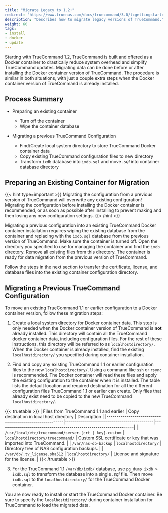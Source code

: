 ```yaml
---
title: "Migrate Legacy to 1.2+"
redirect: "https://www.truenas.com/docs/truecommand/3.0/tcgettingstarted/install/migrate/"
description: "Describes how to migrate legacy versions of TrueCommand."
weight: 60
tags:
- install
- docker
- update
---
```


Starting with TrueCommand 1.2, TrueCommand is built and offered as a Docker container to drastically reduce system overhead and simplify TrueCommand updates.
Migrating data can be done before or after installing the Docker container version of TrueCommand. The procedure is similar in both situations, with just a couple extra steps when the Docker container version of TrueCommand is already installed.

## Process Summary

* Preparing an existing container
  * Turn off the container
  * Wipe the container database

* Migrating a previous TrueCommand Configuration
  * Find/Create local system directory to store TrueCommand Docker container data
  * Copy existing TrueCommand configuration files to new directory
  * Transform `ixdb` database into `ixdb.sql` and move *.sql* into container database directory

## Preparing an Existing Container for Migration

{{< hint type=important >}}
Migrating the configuration from a previous version of TrueCommand will overwrite any existing configuration! Migrating the configuration before installing the Docker container is recommended, or as soon as possible after installing to prevent making and then losing any new configuration settings.
{{< /hint >}}

Migrating a previous configuration into an existing TrueCommand Docker container installation requires wiping the existing database from the container and replacing with the `ixdb.sql` database from the previous version of TrueCommand.
Make sure the container is turned off.
Open the directory you specified to use for managing the container and find the `ixdb` directory.
Remove all existing files from this directory.
The container is ready for data migration from the previous version of TrueCommand.

Follow the steps in the next section to transfer the certificate, license, and database files into the existing container configuration directory.

## Migrating a Previous TrueCommand Configuration

To move an existing TrueCommand 1.1 or earlier configuration to a Docker container version, follow these migration steps:

1. Create a local system directory for Docker container data.
   This step is only needed when the Docker container version of TrueCommand is **not** already installed.
   This directory will contain all the TrueCommand docker container data, including configuration files.
   For the rest of these instructions, this directory will be referred to as `localhostdirectory/`.
   When the Docker container is already installed, find the existing `localhostdirectory/` you specified during container installation.

2. Find and copy any existing TrueCommand 1.1 or earlier configuration files to the new `localhostdirectory/`.
   Using a command like `ssh` or `rsync` is recommended.
   The Docker container will read these files and apply the existing configuration to the container when it is installed.
   The table lists the default location and required destination for all the different configuration files TrueCommand 1.1 or earlier can create.
   Only files that already exist need to be copied to the new TrueCommand `localhostdirectory/`.

{{< truetable >}}
| Files from TrueCommand 1.1 and earlier                 | Copy destination in local host directory   | Description                                                       |
|--------------------------------------------------------|--------------------------------------------|-------------------------------------------------------------------|
| `/usr/local/etc/truecommand/server.[crt | key].custom` | `localhostdirectory/truecommand/`          | Custom SSL certificate or key that was imported into TrueCommand. |
| `/var/nas-db-backup`                                   | `localhostdirectory/`                      | Directory tree of NAS configuration backups.                      |
| `/var/db/.tv_license.sha512`                           | `localhostdirectory/`                      | License and signature for the license.                            |
{{< /truetable >}}

3. For the TrueCommand 1.1 `/var/db/ixdb/` database, use `pg_dump ixdb > ixdb.sql` to transform the database into a single *.sql* file.
   Then move `ixdb.sql` to the `localhostdirectory/` for the TrueCommand Docker container.

You are now ready to install or start the TrueCommand Docker container. Be sure to specify the `localhostdirectory/` during container installation for TrueCommand to load the migrated data.
